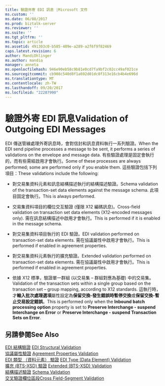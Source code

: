 ```yaml
---
title: 驗證外寄 EDI 訊息 |Microsoft 文件
ms.custom: ''
ms.date: 06/08/2017
ms.prod: biztalk-server
ms.reviewer: ''
ms.suite: ''
ms.tgt_pltfrm: ''
ms.topic: article
ms.assetid: 491303c0-b585-409e-a289-a2f6f9f82469
caps.latest.revision: 6
author: MandiOhlinger
ms.author: mandia
manager: anneta
ms.openlocfilehash: 946e90eb58c9b81e0cd7fa9bf2c02cc49af021ce
ms.sourcegitcommit: cb908c540d8f1a692d01dc8f313e16cb4b4e696d
ms.translationtype: MT
ms.contentlocale: zh-TW
ms.lasthandoff: 09/20/2017
ms.locfileid: "22287990"
---
```

# <a name="validation-of-outgoing-edi-messages"></a><span data-ttu-id="f6fc0-102">驗證外寄 EDI 訊息</span><span class="sxs-lookup"><span data-stu-id="f6fc0-102">Validation of Outgoing EDI Messages</span></span>
<span data-ttu-id="f6fc0-103">EDI 傳送管線處理外寄訊息時，會對信封和訊息資料執行一系列驗證。</span><span class="sxs-lookup"><span data-stu-id="f6fc0-103">When the EDI send pipeline processes a message to be sent, it performs a series of validations on the envelope and message data.</span></span> <span data-ttu-id="f6fc0-104">有些驗證處理是固定會執行的，而有些需經啟用才會執行。</span><span class="sxs-lookup"><span data-stu-id="f6fc0-104">Some of these processes are always performed; some are performed only if you enable them.</span></span> <span data-ttu-id="f6fc0-105">這些驗證包括下列項目：</span><span class="sxs-lookup"><span data-stu-id="f6fc0-105">These validations include the following:</span></span>  
  
-   <span data-ttu-id="f6fc0-106">對交易集資料元素和訊息結構描述執行的結構描述驗證。</span><span class="sxs-lookup"><span data-stu-id="f6fc0-106">Schema validation of the transaction-set data elements against the message schema.</span></span> <span data-ttu-id="f6fc0-107">此項目固定會執行。</span><span class="sxs-lookup"><span data-stu-id="f6fc0-107">This is always performed.</span></span>  
  
-   <span data-ttu-id="f6fc0-108">交易集資料項目的欄位交互驗證 (僅限 X12 編碼訊息)。</span><span class="sxs-lookup"><span data-stu-id="f6fc0-108">Cross-field validation on transaction set data elements (X12-encoded messages only).</span></span> <span data-ttu-id="f6fc0-109">需在訊息結構描述中啟用才會執行。</span><span class="sxs-lookup"><span data-stu-id="f6fc0-109">This is performed if it is enabled in the message schema.</span></span>  
  
-   <span data-ttu-id="f6fc0-110">對交易集資料項目執行的 EDI 驗證。</span><span class="sxs-lookup"><span data-stu-id="f6fc0-110">EDI validation performed on transaction-set data elements.</span></span> <span data-ttu-id="f6fc0-111">需在協議屬性中啟用才會執行。</span><span class="sxs-lookup"><span data-stu-id="f6fc0-111">This is performed if enabled in agreement properties.</span></span>  
  
-   <span data-ttu-id="f6fc0-112">對交易集資料元素執行的擴充驗證。</span><span class="sxs-lookup"><span data-stu-id="f6fc0-112">Extended validation performed on transaction-set data elements.</span></span> <span data-ttu-id="f6fc0-113">需在協議屬性中啟用才會執行。</span><span class="sxs-lookup"><span data-stu-id="f6fc0-113">This is performed if enabled in agreement properties.</span></span>  
  
-   <span data-ttu-id="f6fc0-114">依據 X12 標準，驗證單一群組 (以交易集 – 群組對應為基礎) 中的交易集。</span><span class="sxs-lookup"><span data-stu-id="f6fc0-114">Validation of the transaction sets within a single group based on the transaction set – group mapping, according to X12 standards.</span></span> <span data-ttu-id="f6fc0-115">這執行時，才**輸入批次處理選項**屬性設定為**保留交換-發生錯誤時暫停交換**或**保留交換-暫止交易設定錯誤**。</span><span class="sxs-lookup"><span data-stu-id="f6fc0-115">This is performed only when the **Inbound batch processing option** property is set to **Preserve Interchange - suspend Interchange on Error** or **Preserve Interchange - suspend Transaction Sets on Error**.</span></span>  
  
## <a name="see-also"></a><span data-ttu-id="f6fc0-116">另請參閱</span><span class="sxs-lookup"><span data-stu-id="f6fc0-116">See Also</span></span>  
 <span data-ttu-id="f6fc0-117">[EDI 結構驗證](../core/edi-structural-validation.md) </span><span class="sxs-lookup"><span data-stu-id="f6fc0-117">[EDI Structural Validation](../core/edi-structural-validation.md) </span></span>  
 <span data-ttu-id="f6fc0-118">[協議屬性驗證](../core/agreement-properties-validation.md) </span><span class="sxs-lookup"><span data-stu-id="f6fc0-118">[Agreement Properties Validation](../core/agreement-properties-validation.md) </span></span>  
 <span data-ttu-id="f6fc0-119">[EDI 類型 （資料元素） 驗證](../core/edi-type-data-element-validation.md) </span><span class="sxs-lookup"><span data-stu-id="f6fc0-119">[EDI Type (Data Element) Validation](../core/edi-type-data-element-validation.md) </span></span>  
 <span data-ttu-id="f6fc0-120">[擴充 (BTS-XSD) 驗證](../core/extended-bts-xsd-validation.md) </span><span class="sxs-lookup"><span data-stu-id="f6fc0-120">[Extended (BTS-XSD) Validation](../core/extended-bts-xsd-validation.md) </span></span>  
 <span data-ttu-id="f6fc0-121">[結構描述驗證](../core/schema-validation2.md) </span><span class="sxs-lookup"><span data-stu-id="f6fc0-121">[Schema Validation](../core/schema-validation2.md) </span></span>  
 [<span data-ttu-id="f6fc0-122">交叉驗證欄位區段</span><span class="sxs-lookup"><span data-stu-id="f6fc0-122">Cross Field-Segment Validation</span></span>](../core/cross-field-segment-validation.md)
